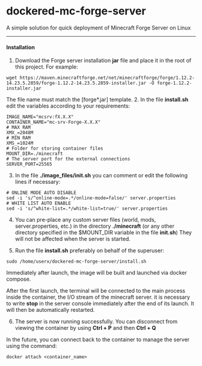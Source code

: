 # dockered-mc-forge-server
A simple solution for quick deployment of Minecraft Forge Server on Linux


------------

#### Installation

1. Download the Forge server installation **jar** file and place it in the root of this project. For example:
```
wget https://maven.minecraftforge.net/net/minecraftforge/forge/1.12.2-14.23.5.2859/forge-1.12.2-14.23.5.2859-installer.jar -O forge-1.12.2-installer.jar
```
The file name must match the [forge*.jar] template.
2. In the file **install.sh** edit the variables according to your requirements:
```
IMAGE_NAME="mcsrv:fX.X.X"
CONTAINER_NAME="mc-srv-Forge-X.X.X"
# MAX RAM
XMX_=2048M
# MIN RAM
XMS_=1024M
# Folder for storing container files
MOUNT_DIR=./minecraft
# The server port for the external connections
SERVER_PORT=25565
```
3. In the file **./image_files/init.sh** you can comment or edit the following lines if necessary:
```
# ONLINE MODE AUTO DISABLE
sed -i 's/^online-mode=.*/online-mode=false/' server.properties
# WHITE LIST AUTO ENABLE
sed -i 's/^white-list=.*/white-list=true/' server.properties
```
4. You can pre-place any custom server files (world, mods, server.properties, etc.) in the directory **./minecraft** (or any other directory specified in the $MOUNT_DIR variable in the file **init.sh**)
They will not be affected when the server is started.

5. Run the file **install.sh** preferably on behalf of the superuser:
```
sudo /home/userx/dockered-mc-forge-server/install.sh
```
Immediately after launch, the image will be built and launched via docker compose.

After the first launch, the terminal will be connected to the main process inside the container, the I/O stream of the minecraft server. it is necessary to write **stop** in the server console immediately after the end of its launch. It will then be automatically restarted.

6. The server is now running successfully.
You can disconnect from viewing the container by using **Ctrl + P** and then **Ctrl + Q**

In the future, you can connect back to the container to manage the server using the command:
```
docker attach <container_name>
```
